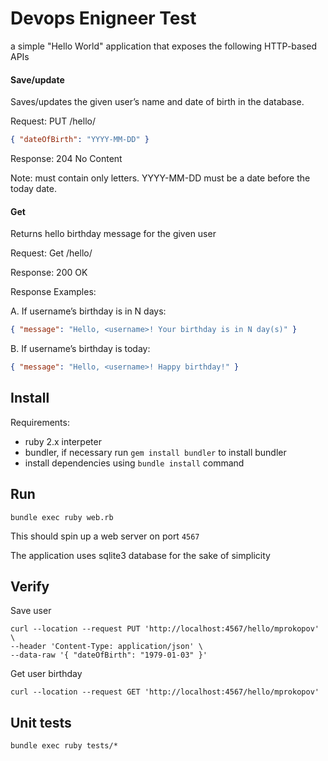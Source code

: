# Devops Enigneer Test
a simple "Hello World" application that exposes the following HTTP-based APIs

#### Save/update
Saves/updates the given user’s name and date of birth in the database.

Request: PUT /hello/<username> 
```json
{ "dateOfBirth": "YYYY-MM-DD" } 
```

Response: 204 No Content

Note:
<username> must contain only letters. YYYY-MM-DD must be a date before the today date.

#### Get
Returns hello birthday message for the given user 

Request: Get /hello/<username>

Response: 200 OK


Response Examples:

A. If username’s birthday is in N days:
```json
{ "message": "Hello, <username>! Your birthday is in N day(s)" }
```

B. If username’s birthday is today:

```json
{ "message": "Hello, <username>! Happy birthday!" }
```


## Install
Requirements: 
- ruby 2.x interpeter
- bundler, if necessary run `gem install bundler` to install bundler
- install dependencies using `bundle install` command

## Run
`bundle exec ruby web.rb`

This should spin up a web server on port `4567`

The application uses sqlite3 database for the sake of simplicity

## Verify

Save user

```shell
curl --location --request PUT 'http://localhost:4567/hello/mprokopov' \
--header 'Content-Type: application/json' \
--data-raw '{ "dateOfBirth": "1979-01-03" }'
```

Get user birthday
```shell
curl --location --request GET 'http://localhost:4567/hello/mprokopov'
```

## Unit tests
`bundle exec ruby tests/*`
